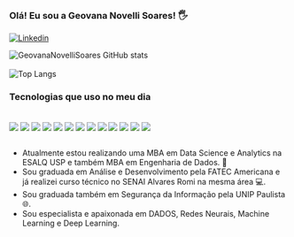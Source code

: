 ### Olá! Eu sou a Geovana Novelli Soares! 🖐

[![Linkedin](https://img.shields.io/badge/LinkedIn-0077B5?style=for-the-badge&logo=linkedin&logoColor=white)](https://www.linkedin.com/in/geovana-novelli-soares-3b262b20b/)

![GeovanaNovelliSoares GitHub stats](https://github-readme-stats.vercel.app/api?username=GeovanaNovelliSoares&show_icons=true&theme=dracula)
<br/>
<br/>
![Top Langs](https://github-readme-stats.vercel.app/api/top-langs/?username=GeovanaNovelliSoares&layout=compact&theme=dracula)


### Tecnologias que uso no meu dia
<div style="display: inline_block"><br/>
  <img align="center" src="https://img.shields.io/badge/Python-14354C?style=for-the-badge&logo=python&logoColor=white"/>
  <img align="center" src="https://img.shields.io/badge/PostgreSQL-316192?style=for-the-badge&logo=postgresql&logoColor=white"/>
  <img align="center" src="https://img.shields.io/badge/Amazon_AWS-232F3E?style=for-the-badge&logo=amazon-aws&logoColor=white"/>
  <img align="center" src="https://img.shields.io/badge/Django-092E20?style=for-the-badge&logo=django&logoColor=white"/>
  <img align="center" src="https://img.shields.io/badge/Flask-000000?style=for-the-badge&logo=flask&logoColor=white"/>
  <img align="center" src="https://img.shields.io/badge/HTML5-E34F26?style=for-the-badge&logo=html5&logoColor=white"/>
  <img align="center" src="https://img.shields.io/badge/JavaScript-F7DF1E?style=for-the-badge&logo=javascript&logoColor=black"/>
  <img align="center" src="https://img.shields.io/badge/CSS3-1572B6?style=for-the-badge&logo=css3&logoColor=white"/>
  <img align="center" src="https://img.shields.io/badge/PHP-777BB4?style=for-the-badge&logo=php&logoColor=white"/>
  <img align="center" src="https://img.shields.io/badge/JavaScript-F7DF1E?style=for-the-badge&logo=javascript&logoColor=black"/>
  <img align="center" src="https://img.shields.io/badge/TypeScript-007ACC?style=for-the-badge&logo=typescript&logoColor=white"/>
  <img align="center" src="https://img.shields.io/badge/Node.js-43853D?style=for-the-badge&logo=node.js&logoColor=white"/>
  <img align="center" src="https://img.shields.io/badge/React-20232A?style=for-the-badge&logo=react&logoColor=61DAFB"/>
</div><br/>

- Atualmente estou realizando uma MBA em Data Science e Analytics na ESALQ USP e também MBA em Engenharia de Dados. 🤖 <br/>
- Sou graduada em Análise e Desenvolvimento pela FATEC Americana e já realizei curso técnico no SENAI Alvares Romi na mesma área 💻. <br/>
- Sou graduada também em Segurança da Informação pela UNIP Paulista 🌐.
- Sou especialista e apaixonada em DADOS, Redes Neurais, Machine Learning e Deep Learning. 
